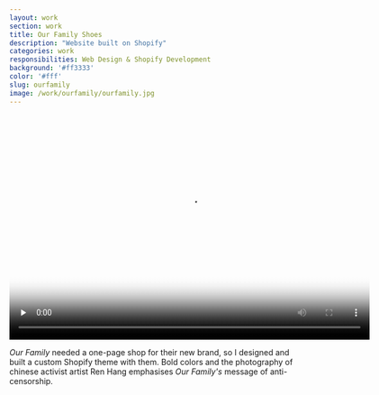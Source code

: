 ```yaml
---
layout: work
section: work
title: Our Family Shoes
description: "Website built on Shopify"
categories: work
responsibilities: Web Design & Shopify Development
background: '#ff3333'
color: '#fff'
slug: ourfamily
image: /work/ourfamily/ourfamily.jpg
---
```


<div>
  <video id="layervault" class="browser_img" title="Our Family Shoes"
    preload="none" width="640" height="400" poster="{{ site.root }}{{ page.image }}" data-setup="{}">
    <source src="{{ site.root }}/work/ourfamily/ourfamily.mp4" type='video/mp4'>
  </video>
</div>

<em>Our Family</em> needed a one-page shop for their new brand, so I designed and built a custom Shopify theme with them. Bold colors and the photography of chinese activist artist Ren Hang emphasises <em>Our Family's</em> message of anti-censorship.
